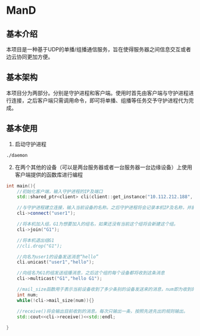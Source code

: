 # ManD
## 基本介绍
本项目是一种基于UDP的单播/组播通信服务，旨在使得服务器之间信息交互或者边云协同更加方便。
## 基本架构
本项目分为两部分。分别是守护进程和客户端。使用时首先由客户端与守护进程进行连接，之后客户端只需调用命令，即可将单播、组播等任务交予守护进程代为完成。
## 基本使用
1. 启动守护进程
```
./daemon
```
2. 在两个其他的设备（可以是两台服务器或者一台服务器一台边缘设备）上使用客户端提供的函数库进行编程
```c++
int main(){
    //初始化客户端，输入守护进程的IP及端口
    std::shared_ptr<client> cli(client::get_instance("10.112.212.188", 9000));

    //与守护进程建立连接，输入当前设备的名称。之后守护进程将会记录本机IP及名称，并能够使用其他功能
    cli->connect("user1");

    //将本机加入组，G1为想要加入的组名，如果还没有当前这个组将会新建这个组。
    cli->join("G1");

    //将本机退出组G1
    //cli.drop("G1");

    //向名为user1的设备发送消息“hello”
    cli.unicast("user1","hello");

    //向组名为G1的组发送组播消息，之后这个组的每个设备都将收到这条消息
    cli->multicast("G1","hello G1");

    //mail_size函数用于表示当前设备收到了多少条别的设备发送来的消息，num即为收到的消息数量，当有消息时返回true，无消息时返回false。
    int num;
    while(!cli->mail_size(num)){} 

    //receive()将会输出目前收到的消息。每次只输出一条，按照先进先出的规则输出。
    std::cout<<cli->receive()<<std::endl;
    
}
```
